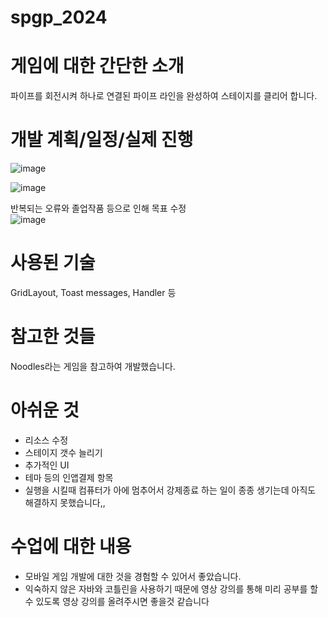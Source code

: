 # spgp_2024

# 게임에 대한 간단한 소개<br/>
파이프를 회전시켜 하나로 연결된 파이프 라인을 완성하여 스테이지를 클리어 합니다.<br/>

# 개발 계획/일정/실제 진행
![image](https://github.com/ffasdd/spgp_2024/assets/96010665/13c24ded-76ea-4fa0-8e8f-18b4fcf84d7e)

![image](https://github.com/ffasdd/spgp_2024/assets/96010665/3a0ed752-176d-424f-95aa-fb4b642d8faa)

반복되는 오류와 졸업작품 등으로 인해 목표 수정<br/>
![image](https://github.com/ffasdd/spgp_2024/assets/96010665/bc8bbf2e-c64d-43d9-b003-803c255f3267)


# 사용된 기술<br/>
GridLayout, Toast messages, Handler 등 <br/>

# 참고한 것들<br/>
Noodles라는 게임을 참고하여 개발했습니다.<br/>

# 아쉬운 것<br/>
- 리소스 수정
- 스테이지 갯수 늘리기
- 추가적인 UI
- 테마 등의 인앱결제 항목
- 실행을 시킬때 컴퓨터가 아에 멈추어서 강제종료 하는 일이 종종 생기는데 아직도 해결하지 못했습니다,,

# 수업에 대한 내용<br/>
- 모바일 게임 개발에 대한 것을 경험할 수 있어서 좋았습니다.
- 익숙하지 않은 자바와 코틀린을 사용하기 때문에 영상 강의를 통해 미리 공부를 할 수 있도록 영상 강의를 올려주시면 좋을것 같습니다
